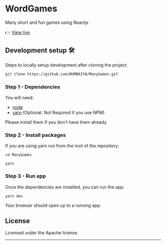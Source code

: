 # WordGames

Many short and fun games using Reactjs

👉 [View live](https://manygames.vercel.app/)

## Development setup 🛠

Steps to locally setup development after cloning the project.

```sh
git clone https://github.com/BUMBAIYA/ManyGames.git
```

### Step 1 - Dependencies

You will need:

- [node](https://nodejs.org/)
- [yarn](https://yarnpkg.com/en/docs/install) (Optional. Not Required if you use NPM)

Please install them if you don't have them already.

### Step 2 - Install packages

If you are using yarn run from the root of the repository:

```shell
cd ManyGames
```

```shell
yarn
```

### Step 3 - Run app

Once the dependencies are installed, you can run the app:

```shell
yarn dev
```

Your browser should open up to a running app.

## License

Licensed under the Apache license.

---
